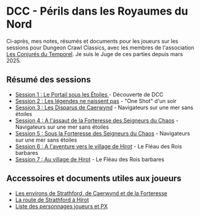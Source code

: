 # DCC - Périls dans les Royaumes du Nord

Ci-après, mes notes, résumés et documents pour les joueurs sur les sessions pour Dungeon Crawl Classics, avec les membres de l'association [Les Conjurés du Temporel](https://conjurestemporel.fr/). Je suis le Juge de ces parties depuis mars 2025.

## Résumé des sessions

- [Session 1 : Le Portail sous les &Eacute;toiles ](./dcc_cdt_2025_03_14) - Découverte de DCC
- [Session 2 : Les légendes ne naissent pas](./dcc_cdt_2025_03_31) - "One Shot" d'un soir
- [Session 3 : Les Disparus de Caerwynd](./dcc_cdt_2025_04_18) - Navigateurs sur une mer sans étoiles
- [Session 4 : A l'assaut de la Forteresse des Seigneurs du Chaos](./dcc_cdt_2025_05_02) - Navigateurs sur une mer sans étoiles
- [Session 5 : Sous la Forteresse des Seigneurs du Chaos](./dcc_cdt_2025_05_16) - Navigateurs sur une mer sans étoiles
- [Session 6 : A l'aventure vers le village de Hirot](./dcc_cdt_2025_06_13) - Le Fléau des Rois barbares
- [Session 7 : Au village de Hirot](./dcc_cdt_2025_09_19) - Le Fléau des Rois barbares

## Accessoires et documents utiles aux joueurs

- [Les environs de Strathford, de Caerwynd et de la Forteresse](./assets/strathford_caerwynd-r.jpg)
- [La route de Strathford à Hirot](./assets/strathford_hirot-r.jpg)
- [Liste des personnages joueurs et PX](./dcc_cdt_persos)

